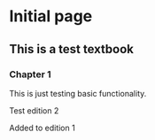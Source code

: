 # Initial page

## This is a test textbook

### Chapter 1

This is just testing basic functionality.

Test edition 2

Added to edition 1

